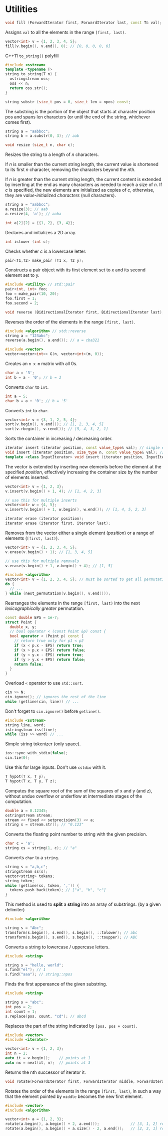 # Utilities

```c++
void fill (ForwardIterator first, ForwardIterator last, const T& val);
```

Assigns `val` to all the elements in the range `[first, last)`.

```c++
vector<int> v = {1, 2, 3, 4, 5};
fill(v.begin(), v.end(), 0); // [0, 0, 0, 0, 0]
```



C++11 `to_string()` polyfill

```c++
#include <sstream>
template <typename T>
string to_string(T n) {
  ostringstream oss;
  oss << n;
  return oss.str();
}
```



```c++
string substr (size_t pos = 0, size_t len = npos) const;
```

The substring is the portion of the object that starts at character position pos and spans len characters (or until the end of the string, whichever comes first).

```c++
string a = "aabbcc";
string b = a.substr(0, 3); // aab
```



```c++
void resize (size_t n, char c);
```

Resizes the string to a length of *n* characters.

If *n* is smaller than the current string length, the current value is shortened to its first *n* character, removing the characters beyond the *n*th.

If *n* is greater than the current string length, the current content is extended by inserting at the end as many characters as needed to reach a size of *n*. If *c* is specified, the new elements are initialized as copies of *c*, otherwise, they are *value-initialized characters* (null characters).

```c++
string a = "aabbcc";
a.resize(3); // aab
a.resize(4, 'a'); // aaba
```



```c++
int a[2][2] = {{1, 2}, {3, 4}};
```

Declares and initializes a 2D array.



```c++
int islower (int c);
```

Checks whether *c* is a lowercase letter.



```c++
pair<T1,T2> make_pair (T1 x, T2 y);
```

Constructs a pair object with its first element set to x and its second element set to y.

```c++
#include <utility> // std::pair
pair<int, int> foo;
foo = make_pair(10, 20);
foo.first = 1;
foo.second = 2;
```



```c++
void reverse (BidirectionalIterator first, BidirectionalIterator last);
```

Reverses the order of the elements in the range `[first, last)`.

``` c++
#include <algorithm> // std::reverse
string a = "123abc";
reverse(a.begin(), a.end()); // a = cba321
```



```c++
#include <vector>
vector<vector<int>> G(n, vector<int>(m, 0));
```

Creates an `n x m` matrix with all 0s.



```c++
char a = '3';
int b = a - '0'; // b = 3
```

Converts `char` to `int`.



```c++
int a = 5;
char b = a + '0'; // b = '5'
```

Converts `int` to `char`.



```c++
vector<int> v = {3, 1, 2, 5, 4};
sort(v.begin(), v.end()); // [1, 2, 3, 4, 5]
sort(v.rbegin(), v.rend()); // [5, 4, 3, 2, 1]
```

Sorts the container in increasing / decreasing order.



```c++
iterator insert (iterator position, const value_type& val); // single element
void insert (iterator position, size_type n, const value_type& val); // fill
template <class InputIterator> void insert (iterator position, InputIterator first, InputIterator last); // range
```

The vector is extended by inserting new elements before the element at the specified *position*, effectively increasing the container size by the number of elements inserted.

```c++
vector<int> v = {1, 2, 3};
v.insert(v.begin() + 1, 4); // [1, 4, 2, 3]

// use this for multiple inserts
vector<int> w = {4, 5};
v.insert(v.begin() + 1, w.begin(), w.end()); // [1, 4, 5, 2, 3]
```



```c++
iterator erase (iterator position);
iterator erase (iterator first, iterator last);
```

Removes from the vector either a single element (*position*) or a range of elements (`[first, last)`).

```c++
vector<int> v = {1, 2, 3, 4, 5};
v.erase(v.begin() + 1); // [1, 3, 4, 5]

// use this for multiple removals
v.erase(v.begin() + 1, v.begin() + 4); // [1, 5]
```



```c++
#include <algorithm>
vector<int> v = {1, 2, 3, 4, 5}; // must be sorted to get all permutations
do {
  // ...
} while (next_permutation(v.begin(), v.end()));
```

Rearranges the elements in the range `[first, last)` into the next *lexicographically greater* permutation.


```c++
const double EPS = 1e-7;
struct Point {
  double x, y;
  // bool operator < (const Point &p) const {
  bool operator < (Point p) const {
    // return true only for p1 < p2
    if (x < p.x - EPS) return true;
    if (x > p.x + EPS) return false;
    if (y < y.x - EPS) return true;
    if (y > y.x + EPS) return false;
    return false;
  }
}
```

Overload `<` operator to use `std::sort`.



```c++
cin >> N;
cin.ignore(); // ignores the rest of the line
while (getline(cin, line)) // ...
```

Don't forget to `cin.ignore()` before `getline()`.



```c++
#include <sstream>
string line, word;
istringsteam iss(line);
while (iss >> word) // ...
```

Simple string tokenizer (only space).



```c++
ios::sync_with_stdio(false);
cin.tie(0);
```

Use this for large inputs. Don't use `cstdio` with it.



```c++
T hypot(T x, T y);
T hypot(T x, T y, T z);
```

Computes the square root of the sum of the squares of x and y (and z), without undue overflow or underflow at intermediate stages of the computation.



```c++
double a = 0.12345;
ostringstream stream;
stream << fixed << setprecision(3) << a;
string s = stream.str(); // "0.123"
```

Converts the floating point number to string with the given precision.



```c++
char c = 'a';
string cs = string(1, c); // "a"
```

Converts `char` to a `string`.



```c++
string s = "a,b,c";
stringstream ss(s);
vector<string> tokens;
string token;
while (getline(ss, token, ',')) {
  tokens.push_back(token); // ["a", "b", "c"]
}
```

This method is used to **split** a **string** into an array of substrings. (by a given delimiter)


```c++
#include <algorithm>

string s = "Abc";
transform(s.begin(), s.end(), s.begin(), ::tolower); // abc
transform(s.begin(), s.end(), s.begin(), ::toupper); // ABC
```

Converts a string to lowercase / uppercase letters.

```c++
#include <string>

string s = "hello, world";
s.find("el"); // 1
s.find("aaa"); // string::npos
```

Finds the first appereance of the given substring.

```c++
#include <string>

string s = "abc";
int pos = 2;
int count = 1;
s.replace(pos, count, "cd"); // abcd
```

Replaces the part of the string indicated by `[pos, pos + count)`.

```c++
#include <vector>
#include <iterator>

vector<int> v = {1, 2, 3};
int n = 2;
auto it = v.begin();    // points at 1
auto nx = next(it, n);  // points at 3
```
Returns the nth successor of iterator it.


```c++
void rotate(ForwardIterator first, ForwardIterator middle, ForwardIterator last)
```
Rotates the order of the elements in the range `[first, last)`, in such a way that the element pointed by `middle` becomes the new first element.

```c++
#include <vector>
#include <algorithm>

vector<int> a = {1, 2, 3};
rotate(a.begin(), a.begin() + 2, a.end());              // [3, 1, 2] rotate left 2 times
rotate(a.begin(), a.begin() + a.size() - 2, a.end());   // [2, 3, 1] rotate right 2 times
```
